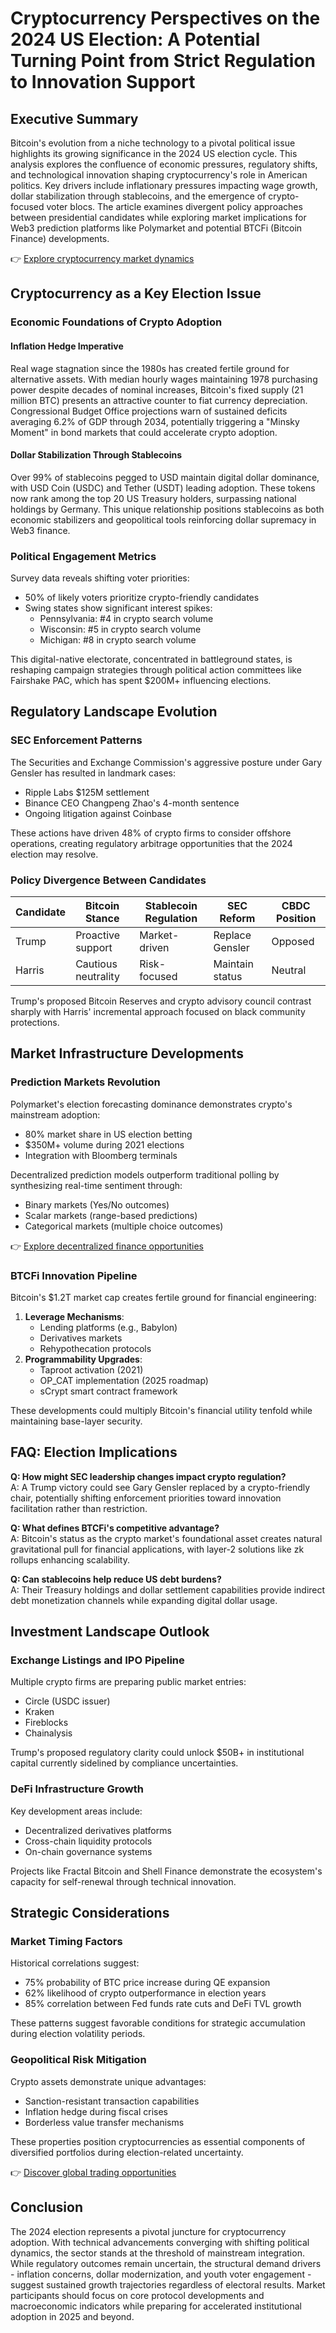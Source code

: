 # Cryptocurrency Perspectives on the 2024 US Election: A Potential Turning Point from Strict Regulation to Innovation Support

## Executive Summary

Bitcoin's evolution from a niche technology to a pivotal political issue highlights its growing significance in the 2024 US election cycle. This analysis explores the confluence of economic pressures, regulatory shifts, and technological innovation shaping cryptocurrency's role in American politics. Key drivers include inflationary pressures impacting wage growth, dollar stabilization through stablecoins, and the emergence of crypto-focused voter blocs. The article examines divergent policy approaches between presidential candidates while exploring market implications for Web3 prediction platforms like Polymarket and potential BTCFi (Bitcoin Finance) developments.

👉 [Explore cryptocurrency market dynamics](https://bit.ly/okx-bonus)

## Cryptocurrency as a Key Election Issue

### Economic Foundations of Crypto Adoption

#### Inflation Hedge Imperative

Real wage stagnation since the 1980s has created fertile ground for alternative assets. With median hourly wages maintaining 1978 purchasing power despite decades of nominal increases, Bitcoin's fixed supply (21 million BTC) presents an attractive counter to fiat currency depreciation. Congressional Budget Office projections warn of sustained deficits averaging 6.2% of GDP through 2034, potentially triggering a "Minsky Moment" in bond markets that could accelerate crypto adoption.

#### Dollar Stabilization Through Stablecoins

Over 99% of stablecoins pegged to USD maintain digital dollar dominance, with USD Coin (USDC) and Tether (USDT) leading adoption. These tokens now rank among the top 20 US Treasury holders, surpassing national holdings by Germany. This unique relationship positions stablecoins as both economic stabilizers and geopolitical tools reinforcing dollar supremacy in Web3 finance.

### Political Engagement Metrics

Survey data reveals shifting voter priorities:
- 50% of likely voters prioritize crypto-friendly candidates
- Swing states show significant interest spikes:
  - Pennsylvania: #4 in crypto search volume
  - Wisconsin: #5 in crypto search volume
  - Michigan: #8 in crypto search volume

This digital-native electorate, concentrated in battleground states, is reshaping campaign strategies through political action committees like Fairshake PAC, which has spent $200M+ influencing elections.

## Regulatory Landscape Evolution

### SEC Enforcement Patterns

The Securities and Exchange Commission's aggressive posture under Gary Gensler has resulted in landmark cases:
- Ripple Labs $125M settlement
- Binance CEO Changpeng Zhao's 4-month sentence
- Ongoing litigation against Coinbase

These actions have driven 48% of crypto firms to consider offshore operations, creating regulatory arbitrage opportunities that the 2024 election may resolve.

### Policy Divergence Between Candidates

| Candidate | Bitcoin Stance | Stablecoin Regulation | SEC Reform | CBDC Position |
|---------|----------------|------------------------|------------|----------------|
| Trump   | Proactive support | Market-driven | Replace Gensler | Opposed |
| Harris  | Cautious neutrality | Risk-focused | Maintain status | Neutral |

Trump's proposed Bitcoin Reserves and crypto advisory council contrast sharply with Harris' incremental approach focused on black community protections.

## Market Infrastructure Developments

### Prediction Markets Revolution

Polymarket's election forecasting dominance demonstrates crypto's mainstream adoption:
- 80% market share in US election betting
- $350M+ volume during 2021 elections
- Integration with Bloomberg terminals

Decentralized prediction models outperform traditional polling by synthesizing real-time sentiment through:
- Binary markets (Yes/No outcomes)
- Scalar markets (range-based predictions)
- Categorical markets (multiple choice outcomes)

👉 [Explore decentralized finance opportunities](https://bit.ly/okx-bonus)

### BTCFi Innovation Pipeline

Bitcoin's $1.2T market cap creates fertile ground for financial engineering:
1. **Leverage Mechanisms**: 
   - Lending platforms (e.g., Babylon)
   - Derivatives markets
   - Rehypothecation protocols
2. **Programmability Upgrades**:
   - Taproot activation (2021)
   - OP_CAT implementation (2025 roadmap)
   - sCrypt smart contract framework

These developments could multiply Bitcoin's financial utility tenfold while maintaining base-layer security.

## FAQ: Election Implications

**Q: How might SEC leadership changes impact crypto regulation?**  
A: A Trump victory could see Gary Gensler replaced by a crypto-friendly chair, potentially shifting enforcement priorities toward innovation facilitation rather than restriction.

**Q: What defines BTCFi's competitive advantage?**  
A: Bitcoin's status as the crypto market's foundational asset creates natural gravitational pull for financial applications, with layer-2 solutions like zk rollups enhancing scalability.

**Q: Can stablecoins help reduce US debt burdens?**  
A: Their Treasury holdings and dollar settlement capabilities provide indirect debt monetization channels while expanding digital dollar usage.

## Investment Landscape Outlook

### Exchange Listings and IPO Pipeline

Multiple crypto firms are preparing public market entries:
- Circle (USDC issuer)
- Kraken
- Fireblocks
- Chainalysis

Trump's proposed regulatory clarity could unlock $50B+ in institutional capital currently sidelined by compliance uncertainties.

### DeFi Infrastructure Growth

Key development areas include:
- Decentralized derivatives platforms
- Cross-chain liquidity protocols
- On-chain governance systems

Projects like Fractal Bitcoin and Shell Finance demonstrate the ecosystem's capacity for self-renewal through technical innovation.

## Strategic Considerations

### Market Timing Factors

Historical correlations suggest:
- 75% probability of BTC price increase during QE expansion
- 62% likelihood of crypto outperformance in election years
- 85% correlation between Fed funds rate cuts and DeFi TVL growth

These patterns suggest favorable conditions for strategic accumulation during election volatility periods.

### Geopolitical Risk Mitigation

Crypto assets demonstrate unique advantages:
- Sanction-resistant transaction capabilities
- Inflation hedge during fiscal crises
- Borderless value transfer mechanisms

These properties position cryptocurrencies as essential components of diversified portfolios during election-related uncertainty.

👉 [Discover global trading opportunities](https://bit.ly/okx-bonus)

## Conclusion

The 2024 election represents a pivotal juncture for cryptocurrency adoption. With technical advancements converging with shifting political dynamics, the sector stands at the threshold of mainstream integration. While regulatory outcomes remain uncertain, the structural demand drivers - inflation concerns, dollar modernization, and youth voter engagement - suggest sustained growth trajectories regardless of electoral results. Market participants should focus on core protocol developments and macroeconomic indicators while preparing for accelerated institutional adoption in 2025 and beyond.